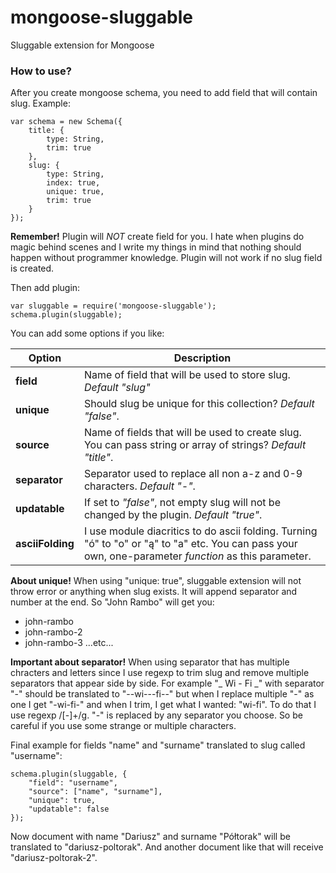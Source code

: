# mongoose-sluggable
Sluggable extension for Mongoose

### How to use?

After you create mongoose schema, you need to add field that will contain slug. Example:

````
var schema = new Schema({
    title: {
        type: String,
        trim: true
    },
    slug: {
        type: String,
        index: true,
        unique: true,
        trim: true
    }
});
````

**Remember!**
Plugin will *NOT* create field for you. I hate when plugins do magic behind scenes and I write my things in mind that
nothing should happen without programmer knowledge. Plugin will not work if no slug field is created.

Then add plugin:

````
var sluggable = require('mongoose-sluggable');
schema.plugin(sluggable);
````

You can add some options if you like:

| Option  | Description |
| ------------- | ------------- |
| **field**  | Name of field that will be used to store slug. *Default "slug"* |
| **unique**  | Should slug be unique for this collection? *Default "false"*. |
| **source**  | Name of fields that will be used to create slug. You can pass string or array of strings? *Default "title"*. |
| **separator**  | Separator used to replace all non a-z and 0-9 characters. *Default "-"*. |
| **updatable**  | If set to *"false"*, not empty slug will not be changed by the plugin. *Default "true"*. |
| **asciiFolding**  | I use module diacritics to do ascii folding. Turning "ó" to "o" or "ą" to "a" etc. You can pass your own, one-parameter *function* as this parameter. |

**About unique!**
When using "unique: true", sluggable extension will not throw error or anything when slug exists. It will append separator and number at the end. So "John Rambo" will get you:
 - john-rambo
 - john-rambo-2
 - john-rambo-3
 ...etc...

**Important about separator!**
When using separator that has multiple chracters and letters since I use regexp to trim slug and remove multiple separators that appear side by side.
For example "_ Wi - Fi _" with separator "-" should be translated to "--wi---fi--" but when I replace multiple "-" as one I get "-wi-fi-" and when I trim,
I get what I wanted: "wi-fi". To do that I use regexp /[\-]+/g. "-" is replaced by any separator you choose. So be careful if you use some strange or multiple
characters.

Final example for fields "name" and "surname" translated to slug called "username":

```
schema.plugin(sluggable, {
    "field": "username",
    "source": ["name", "surname"],
    "unique": true,
    "updatable": false
});
```

Now document with name "Dariusz" and surname "Półtorak" will be translated to "dariusz-poltorak". And another document like that will receive "dariusz-poltorak-2".